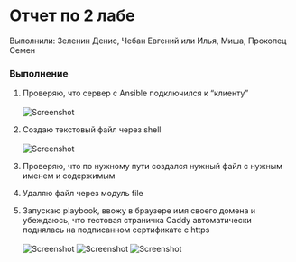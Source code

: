 # Отчет по 2 лабе
Выполнили: Зеленин Денис, Чебан Евгений или Илья, Миша, Прокопец Семен


### Выполнение

1. Проверяю, что сервер с Ansible подключился к “клиенту” <br><br>
![Screenshot](images/Screenshot_0.png)




2. Создаю текстовый файл через shell <br><br>
![Screenshot](images/img_1.png)
3. Проверяю, что по нужному пути создался нужный файл с нужным именем и содержимым
4. Удаляю файл через модуль file
5. Запускаю playbook, ввожу в браузере имя своего домена и убеждаюсь, что тестовая страничка Caddy автоматически поднялась на подписанном сертификате с https<br><br>
![Screenshot](images/img_2.png)
![Screenshot](images/img_3.png)
![Screenshot](images/img_4.png)



